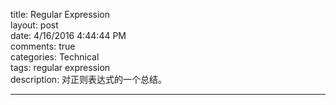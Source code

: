 title: Regular Expression    
layout: post  
date: 4/16/2016 4:44:44 PM   
comments: true  
categories: Technical  
tags: regular expression  
description: 对正则表达式的一个总结。    

---
